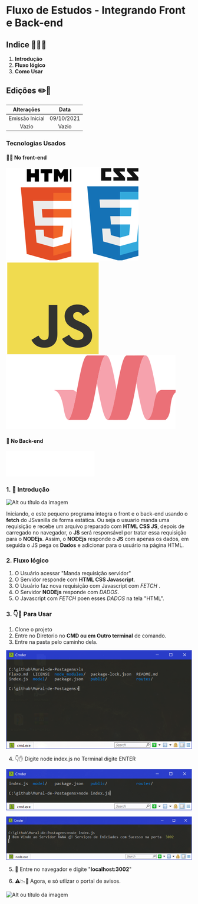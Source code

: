 # Fluxo de Estudos - Integrando Front e Back-end
## Indice 📗👨‍💻
1. **Introdução**
2. **Fluxo lógico**
3. **Como Usar**

## Edições ✏️📑

Alterações   | Data
:---------: | :------:
Emissão Inicial | 09/10/2021
Vazio | Vazio

### Tecnologias Usados
#### 🧑‍💻 No front-end

![Alt ou título da imagem](./public/assets/IconHtml.svg)
![Alt ou título da imagem](./public/assets/IconCSS.svg)
![Alt ou título da imagem](./public/assets/IconJS.svg)
![Alt ou título da imagem](./public/assets/IconMaterialize.svg)

#### 👥 No Back-end
![Alt ou título da imagem](./public/assets/IconNodejsj.svg)


### 1. 🚪 Introdução
![Alt ou título da imagem](./public/assets/MuralRedenizado.gif)

   Iniciando, o este pequeno programa integra o front e o back-end usando
o **fetch** do JSvanilla de forma estática.
Ou seja o usuario manda uma requisição e recebe um arquivo preparado com **HTML CSS JS**, depois de carregado no navegador, o **JS** será responsável por tratar essa requisição para o **NODEjs**. 
Assim, o **NODEjs** responde o **JS** com apenas os dados, em seguida o JS pega os **Dados** e adicionar para o usuário na página HTML.

### 2. Fluxo lógico 

1. O Usuário acessar "Manda requisição servidor"
2. O Servidor responde com **HTML CSS Javascript**.
3. O Usuário faz nova requisição com Javascript com _FETCH_ .
4. O Servidor **NODEjs** responde com _DADOS_.
5. O Javascript com _FETCH_ poen esses _DADOS_ na tela "HTML".

### 3. 👇🤘 Para Usar

1. Clone o projeto 
2. Entre no Diretorio no **CMD ou em Outro terminal** de comando.
3. Entre na pasta pelo caminho dela.

![Alt ou título da imagem](./public/assets/test1.PNG)

4. 👇✋ Digite node index.js no Terminal digite ENTER

![Alt ou título da imagem](./public/assets/test2.PNG)

![Alt ou título da imagem](./public/assets/test3.PNG)

5. 🚀 Entre no navegador e digite "**localhost:3002**"

6. ⚠️📉📌 Agora, e só utlizar o portal de avisos.

![Alt ou título da imagem](./public/assets/MuralRedenizado.gif)



